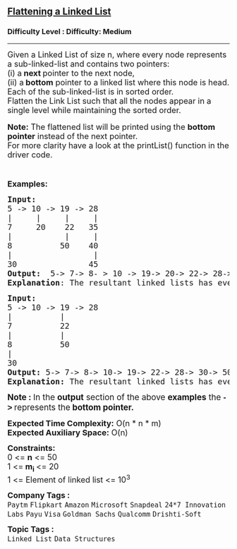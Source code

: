 <h2><a href="https://www.geeksforgeeks.org/problems/flattening-a-linked-list/1?page=10&company=Amazon,Microsoft,Flipkart,Adobe,Google,Samsung,Accolite,MakeMyTrip,Zoho,Snapdeal,Paytm,Morgan%20Stanley,Walmart,Ola%20Cabs,Oracle,Facebook,Hike,Qualcomm,Wipro,PayPal,Atlassian,Uber&sortBy=submissions">Flattening a Linked List</a></h2><h3>Difficulty Level : Difficulty: Medium</h3><hr><div class="problems_problem_content__Xm_eO"><p><span style="font-size: 18px;">Given a Linked List of size n, where every node represents a sub-linked-list and contains two pointers:<br>(i) a<strong> next </strong>pointer to the next node,<br>(ii) a<strong>&nbsp;bottom</strong>&nbsp;pointer&nbsp;to a linked list where this node is head.<br>Each of the&nbsp;sub-linked-list is in sorted order.<br>Flatten the Link List such that all the nodes appear in a single level while maintaining the sorted order.&nbsp;</span><br><br><span style="font-size: 18px;"><strong>Note:</strong> The flattened list will be printed using the <strong>bottom</strong> <strong>pointer</strong> instead of the next pointer.<br>For more clarity have a look at the printList() function in the driver code.</span></p>
<p>&nbsp;</p>
<p><span style="font-size: 18px;"><strong>Examples:</strong></span></p>
<pre><span style="font-size: 18px;"><strong>Input:
</strong>5 -&gt; 10 -&gt; 19 -&gt; 28
|     |     |     | 
7     20    22   35
|           |     | 
8          50    40
|                 | 
30               45<strong>
Output: </strong> 5-&gt; 7-&gt; 8- &gt; 10 -&gt; 19-&gt; 20-&gt; 22-&gt; 28-&gt; 30-&gt; 35-&gt; 40-&gt; 45-&gt; 50.
<strong>Explanation</strong>: The resultant linked lists has every node in a single level.(<strong>Note: </strong>| represents the bottom pointer.)</span>
</pre>
<pre><span style="font-size: 18px;"><strong>Input:</strong>
5 -&gt; 10 -&gt; 19 -&gt; 28
|          |                
7          22   
|          |                 
8          50 
|                           
30              
<strong>Output:</strong> 5-&gt; 7-&gt; 8-&gt; 10-&gt; 19-&gt; 22-&gt; 28-&gt; 30-&gt; 50
<strong>Explanation: </strong>The resultant linked lists has every node in a single level.(<strong>Note: </strong>| represents the bottom pointer.)</span></pre>
<p><strong><span style="font-size: 14pt;">Note :&nbsp;</span></strong><span style="font-size: 14pt;">In the <strong>output</strong> section of the above <strong>examples</strong> the <strong><span style="font-family: 'arial black', sans-serif;">-&gt;</span> </strong>represents the<strong> bottom pointer.</strong></span></p>
<p><span style="font-size: 18px;"><strong>Expected Time Complexity:</strong> O(n * n * m)<br><strong>Expected Auxiliary Space:</strong> O(n)</span></p>
<p><span style="font-size: 18px;"><strong>Constraints:</strong></span><br><span style="font-size: 18px;">0 &lt;= <strong>n</strong> &lt;= 50<br>1 &lt;=<strong> m<sub>i</sub> </strong>&lt;= 20<br>1 &lt;= Element of linked list &lt;= 10<sup>3</sup></span></p></div><p><span style=font-size:18px><strong>Company Tags : </strong><br><code>Paytm</code>&nbsp;<code>Flipkart</code>&nbsp;<code>Amazon</code>&nbsp;<code>Microsoft</code>&nbsp;<code>Snapdeal</code>&nbsp;<code>24*7 Innovation Labs</code>&nbsp;<code>Payu</code>&nbsp;<code>Visa</code>&nbsp;<code>Goldman Sachs</code>&nbsp;<code>Qualcomm</code>&nbsp;<code>Drishti-Soft</code>&nbsp;<br><p><span style=font-size:18px><strong>Topic Tags : </strong><br><code>Linked List</code>&nbsp;<code>Data Structures</code>&nbsp;